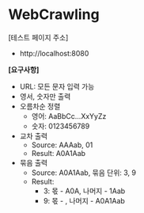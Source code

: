 # WebCrawling
[테스트 페이지 주소]
- http://localhost:8080

**[요구사항]**
- URL: 모든 문자 입력 가능
- 영서, 숫자만 출력
- 오름차순 정렬
    -   영어: AaBbCc...XxYyZz
    -   숫자: 0123456789
- 교차 출력
    - Source: AAAab, 01
    - Result: A0A1Aab
- 묶음 출력
    - Source: A0A1Aab, 묶음 단위: 3, 9 
    - Result:
        - 3: 몫 - A0A, 나머지 - 1Aab
        - 9: 몫 - , 나머지 - A0A1Aab 

